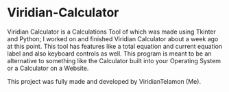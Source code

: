 # Viridian-Calculator
Viridian Calculator is a Calculations Tool of which was made using Tkinter and Python; I worked on and finished Viridian Calculator about a week ago at this point.  This tool has features like a total equation and current equation label and also keyboard controls as well.  This program is meant to be an alternative to something like the Calculator built into your Operating System or a Calculator on a Website.  

This project was fully made and developed by ViridianTelamon (Me).
